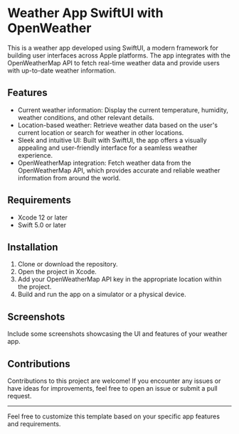 # Weather App SwiftUI with OpenWeather

This is a weather app developed using SwiftUI, a modern framework for building user interfaces across Apple platforms. The app integrates with the OpenWeatherMap API to fetch real-time weather data and provide users with up-to-date weather information.

## Features

- Current weather information: Display the current temperature, humidity, weather conditions, and other relevant details.
- Location-based weather: Retrieve weather data based on the user's current location or search for weather in other locations.
- Sleek and intuitive UI: Built with SwiftUI, the app offers a visually appealing and user-friendly interface for a seamless weather experience.
- OpenWeatherMap integration: Fetch weather data from the OpenWeatherMap API, which provides accurate and reliable weather information from around the world.

## Requirements

- Xcode 12 or later
- Swift 5.0 or later

## Installation

1. Clone or download the repository.
2. Open the project in Xcode.
3. Add your OpenWeatherMap API key in the appropriate location within the project.
4. Build and run the app on a simulator or a physical device.

## Screenshots

Include some screenshots showcasing the UI and features of your weather app.

## Contributions

Contributions to this project are welcome! If you encounter any issues or have ideas for improvements, feel free to open an issue or submit a pull request.

---

Feel free to customize this template based on your specific app features and requirements.
